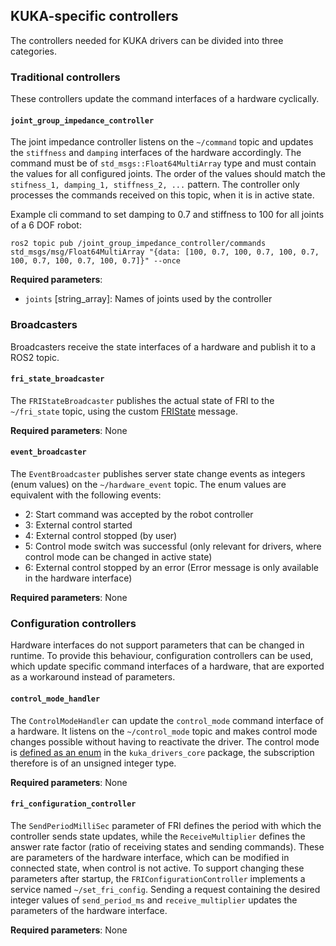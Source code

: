 ## KUKA-specific controllers

The controllers needed for KUKA drivers can be divided into three categories.

### Traditional controllers

These controllers update the command interfaces of a hardware cyclically.

#### `joint_group_impedance_controller`
The joint impedance controller listens on the `~/command` topic and updates the `stiffness` and `damping` interfaces of the hardware accordingly.
The command must be of `std_msgs::Float64MultiArray` type and must contain the values for all configured joints. The order of the values should match the `stifness_1, damping_1, stiffness_2, ...` pattern. The controller only processes the commands received on this topic, when it is in active state.

Example cli command to set damping to 0.7 and stiffness to 100 for all joints of a 6 DOF robot:

```
ros2 topic pub /joint_group_impedance_controller/commands std_msgs/msg/Float64MultiArray "{data: [100, 0.7, 100, 0.7, 100, 0.7, 100, 0.7, 100, 0.7, 100, 0.7]}" --once
```

__Required parameters__:
- `joints` [string_array]: Names of joints used by the controller

### Broadcasters

Broadcasters receive the state interfaces of a hardware and publish it to a ROS2 topic.
#### `fri_state_broadcaster`

The `FRIStateBroadcaster` publishes the actual state of FRI to the `~/fri_state` topic, using the custom [FRIState](https://github.com/kroshu/kuka_drivers/blob/master/kuka_driver_interfaces/msg/FRIState.msg) message.

__Required parameters__: None


#### `event_broadcaster`

The `EventBroadcaster` publishes server state change events as integers (enum values) on the `~/hardware_event` topic. The enum values are equivalent with the following events:
- 2: Start command was accepted by the robot controller
- 3: External control started
- 4: External control stopped (by user)
- 5: Control mode switch was successful (only relevant for drivers, where control mode can be changed in active state)
- 6: External control stopped by an error (Error message is only available in the hardware interface)

__Required parameters__: None

### Configuration controllers

Hardware interfaces do not support parameters that can be changed in runtime. To provide this behaviour, configuration controllers can be used, which update specific command interfaces of a hardware, that are exported as a workaround instead of parameters.

#### `control_mode_handler`

The `ControlModeHandler` can update the `control_mode` command interface of a hardware. It listens on the `~/control_mode` topic and makes control mode changes possible without having to reactivate the driver.
The control mode is [defined as an enum](https://github.com/kroshu/kuka_drivers/blob/master/kuka_drivers_core/include/kuka_drivers_core/control_mode.hpp) in the `kuka_drivers_core` package, the subscription therefore is of an unsigned integer type.

__Required parameters__: None

#### `fri_configuration_controller`

The `SendPeriodMilliSec` parameter of FRI defines the period with which the controller sends state updates, while the `ReceiveMultiplier` defines the answer rate factor (ratio of receiving states and sending commands). These are parameters of the hardware interface, which can be modified in connected state, when control is not active. To support changing these parameters after startup, the `FRIConfigurationController` implements a service named `~/set_fri_config`. Sending a request containing the desired integer values of `send_period_ms` and `receive_multiplier` updates the parameters of the hardware interface.

__Required parameters__: None
